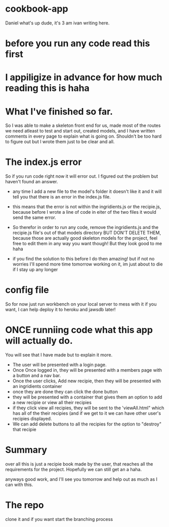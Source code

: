 # cookbook-app

Daniel what's up dude, it's 3 am ivan writing here. 

# before you run any code read this first

# I appiligize in advance for how much reading this is haha

# What I've finished so far. 

So I was able to make a skeleton front end for us, made most of the routes we need atleast to test and start out, created models, and I have written comments in every page to explain what is going on. Shouldn't be too hard to figure out but I wrote them just to be clear and all. 

# The index.js error

So if you run code right now it will error out. 
I figured out the problem but haven't found an answer.

- any time I add a new file to the model's folder it doesn't like it and it will tell you that there is an error in the index.js file. 

- this means that the error is not within the ingridients.js or the recipie.js, because before I wrote a line of code in eiter of the two files it would send the same error. 

- So therefor in order to run any code, remove the ingridients.js and the recipie.js file's out of that models directory BUT DON'T DELETE THEM, because those are actually good skeleton models for the project, feel free to edit them in any way you want though! But they look good to me haha

- if you find the solution to this before I do then amazing! but if not no worries I'll spend more time tomorrow working on it, im just about to die if I stay up any longer 

# config file

So for now just run workbench on your local server to mess with it if you want, I can help deploy it to heroku and jawsdb later! 

# ONCE runniing code what this app will actually do. 

You will see that I have made but to explain it more. 

- The user will be presented with a login page. 
- Once Once logged in, they will be presented with a members page with a button and a nav bar. 
- Once the user clicks, Add new recipie, then they will be presented with an ingridients container
- once they are done they can click the done button
- they will be presented with a container that gives them an option to add a new recipie or view all their recipies
- if they click view all recipies, they will be sent to the 'viewAll.html" which has all of the their recipies (and if we get to it we can have other user's recipies displayed. 
- We can add delete buttons to all the recipies for the option to "destroy" that recipie


# Summary 
over all this is just a recipie book made by the user, that reaches all the requirements for the project. Hopefully we can still get an a haha. 

anyways good work, and I'll see you tomorrow and help out as much as I can with this. 

# The repo
clone it and if you want start the branching process 

